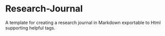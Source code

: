 # Research-Journal
A template for creating a research journal in Markdown exportable to Html supporting helpful tags.
